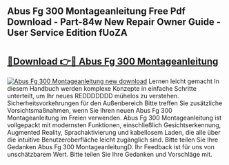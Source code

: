 ## Abus Fg 300 Montageanleitung Free Pdf Download - Part-84w New Repair Owner Guide - User Service Edition fUoZA

# <h2><a href="http://df8y0q.blite.top/?on=Abus+Fg+300+Montageanleitung">🔗Download 👉🔴 Abus Fg 300 Montageanleitung</a></h2>

[![Abus Fg 300 Montageanleitung new download](https://i.imgur.com/lujVjoI.png)](http://df8y0q.blite.top/?on=Abus+Fg+300+Montageanleitung)
Lernen leicht gemacht In diesem Handbuch werden komplexe Konzepte in einfache Schritte unterteilt, um Ihr neues REDDDDDDD mühelos zu verstehen. Sicherheitsvorkehrungen für den Außenbereich Bitte treffen Sie zusätzliche Vorsichtsmaßnahmen, wenn Sie Ihren neuen Abus Fg 300 Montageanleitung im Freien verwenden. Abus Fg 300 Montageanleitung ist vollgepackt mit modernsten Funktionen, einschließlich Gesichtserkennung, Augmented Reality, Sprachaktivierung und kabellosem Laden, die alle über die intuitive Benutzeroberfläche leicht zugänglich sind. Bitte teilen Sie Ihre Gedanken Abus Fg 300 MontageanleitungD. Ihr Feedback ist für uns von unschätzbarem Wert. Bitte teilen Sie Ihre Gedanken und Vorschläge mit.
